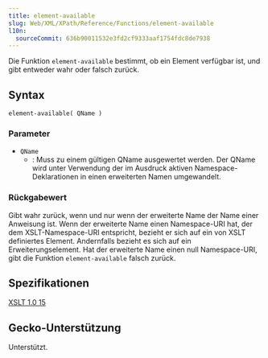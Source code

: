 ```yaml
---
title: element-available
slug: Web/XML/XPath/Reference/Functions/element-available
l10n:
  sourceCommit: 636b90011532e3fd2cf9333aaf1754fdc8de7938
---
```


Die Funktion `element-available` bestimmt, ob ein Element verfügbar ist, und gibt entweder wahr oder falsch zurück.

## Syntax

```plain
element-available( QName )
```

### Parameter

- `QName`
  - : Muss zu einem gültigen QName ausgewertet werden. Der QName wird unter Verwendung der im Ausdruck aktiven Namespace-Deklarationen in einen erweiterten Namen umgewandelt.

### Rückgabewert

Gibt wahr zurück, wenn und nur wenn der erweiterte Name der Name einer Anweisung ist. Wenn der erweiterte Name einen Namespace-URI hat, der dem XSLT-Namespace-URI entspricht, bezieht er sich auf ein von XSLT definiertes Element. Andernfalls bezieht es sich auf ein Erweiterungselement. Hat der erweiterte Name einen null Namespace-URI, gibt die Funktion `element-available` falsch zurück.

## Spezifikationen

[XSLT 1.0 15](https://www.w3.org/TR/xslt-10/#function-element-available)

## Gecko-Unterstützung

Unterstützt.
